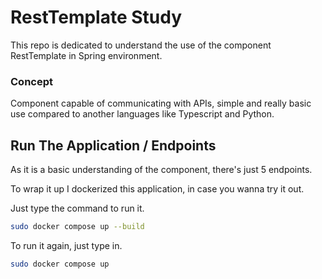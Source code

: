 # RestTemplate Study #

This repo is dedicated to understand the use of the component RestTemplate in Spring environment.

### Concept ###

Component capable of communicating with APIs, simple and really basic use compared to another languages like Typescript and Python.

## Run The Application / Endpoints ##

As it is a basic understanding of the component, there's just 5 endpoints.

To wrap it up I dockerized this application, in case you wanna try it out.

Just type the command to run it.
```bash
sudo docker compose up --build
```

To run it again, just type in.
```bash
sudo docker compose up
```